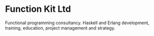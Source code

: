 # Function Kit Ltd

Functional programming consultancy. Haskell and Erlang development, training, education, project management and strategy.

